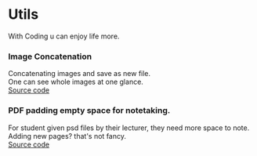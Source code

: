 # Utils  
With Coding u can enjoy life more.  

### Image Concatenation  
Concatenating images and save as new file.  
One can see whole images at one glance.  
[Source code](https://github.com/hyeok-jong/images_concat)    

### PDF padding empty space for notetaking.  
For student given psd files by their lecturer, they need more space to note.  
Adding new pages? that's not fancy.  
[Source code](https://github.com/hyeok-jong/pdf_add_padding)    


